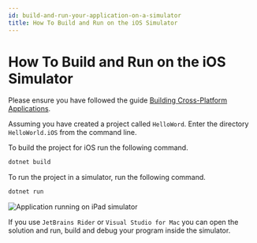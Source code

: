 ```yaml
---
id: build-and-run-your-application-on-a-simulator
title: How To Build and Run on the iOS Simulator
---
```


# How To Build and Run on the iOS Simulator

Please ensure you have followed the guide [Building Cross-Platform Applications](../../building-cross-platform-applications).

Assuming you have created a project called `HelloWord`. Enter the directory `HelloWorld.iOS` from the command line.

To build the project for iOS run the following command.

```bash
dotnet build
```

To run the project in a simulator, run the following command.

```bash
dotnet run
```

<img src='/img/gitbook-import/assets/image (34).png>' alt='Application running on iPad simulator'/>

If you use `JetBrains Rider` or `Visual Studio for Mac` you can open the solution and run, build and debug your program inside the simulator.
